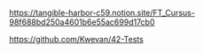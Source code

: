 https://tangible-harbor-c59.notion.site/FT_Cursus-98f688bd250a4601b6e55ac699d17cb0

https://github.com/Kwevan/42-Tests
